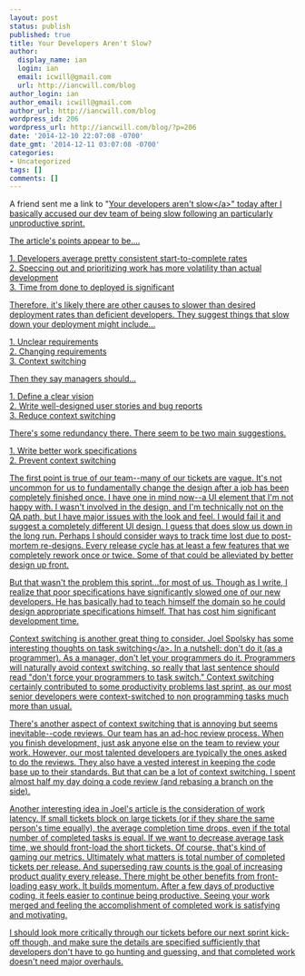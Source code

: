 ```yaml
---
layout: post
status: publish
published: true
title: Your Developers Aren't Slow?
author:
  display_name: ian
  login: ian
  email: icwill@gmail.com
  url: http://iancwill.com/blog
author_login: ian
author_email: icwill@gmail.com
author_url: http://iancwill.com/blog
wordpress_id: 206
wordpress_url: http://iancwill.com/blog/?p=206
date: '2014-12-10 22:07:08 -0700'
date_gmt: '2014-12-11 03:07:08 -0700'
categories:
- Uncategorized
tags: []
comments: []
---
```

<p>A friend sent me a link to "<a href="https:&#47;&#47;sprint.ly&#47;blog&#47;your-developers-arent-slow&#47;">Your developers aren't slow<&#47;a>" today after I basically accused our dev team of being slow following an particularly unproductive sprint.</p>
<p>The article's points appear to be....</p>
<p> 1. Developers average pretty consistent start-to-complete rates<br />
 2. Speccing out and prioritizing work has more volatility than actual development<br />
 3. Time from done to deployed is significant</p>
<p>Therefore, it's likely there are other causes to slower than desired deployment rates than deficient developers.  They suggest things that slow down your deployment might include...</p>
<p> 1. Unclear requirements<br />
 2. Changing requirements<br />
 3. Context switching</p>
<p>Then they say managers should...</p>
<p> 1. Define a clear vision<br />
 2. Write well-designed user stories and bug reports<br />
 3. Reduce context switching</p>
<p>There's some redundancy there.  There seem to be two main suggestions.</p>
<p> 1. Write better work specifications<br />
 2. Prevent context switching</p>
<p>The first point is true of our team--many of our tickets are vague.  It's not uncommon for us to fundamentally change the design after a job has been completely finished once.  I have one in mind now--a UI element that I'm not happy with.  I wasn't involved in the design, and I'm technically not on the QA path, but I have major issues with the look and feel.  I would fail it and suggest a completely different UI design.  I guess that does slow us down in the long run.  Perhaps I should consider ways to track time lost due to post-mortem re-designs.  Every release cycle has at least a few features that we completely rework once or twice.  Some of that could be alleviated by better design up front.</p>
<p>But that wasn't the problem this sprint...for most of us.  Though as I write, I realize that poor specifications have significantly slowed one of our new developers.  He has basically had to teach himself the domain so he could design appropriate specifications himself.  That has cost him significant development time.</p>
<p>Context switching is another great thing to consider.  Joel Spolsky has some interesting thoughts on <a href="http:&#47;&#47;www.joelonsoftware.com&#47;articles&#47;fog0000000022.html">task switching<&#47;a>.  In a nutshell:  don't do it (as a programmer).  As a manager, don't let your programmers do it.  Programmers will naturally avoid context switching, so really that last sentence should read "don't force your programmers to task switch."  Context switching certainly contributed to some productivity problems last sprint, as our most senior developers were context-switched to non programming tasks much more than usual.  </p>
<p>There's another aspect of context switching that is annoying but seems inevitable--code reviews.  Our team has an ad-hoc review process.  When you finish development, just ask anyone else on the team to review your work.  However, our most talented developers are typically the ones asked to do the reviews.  They also have a vested interest in keeping the code base up to their standards.  But that can be a lot of context switching.  I spent almost half my day doing a code review (and rebasing a branch on the side).</p>
<p>Another interesting idea in Joel's article is the consideration of work latency.  If small tickets block on large tickets (or if they share the same person's time equally), the average completion time drops, even if the total number of completed tasks is equal.  If we want to decrease average task time, we should front-load the short tickets.  Of course, that's kind of gaming our metrics.  Ultimately what matters is total number of completed tickets per release.  And superseding raw counts is the goal of increasing product quality every release.  There might be other benefits from front-loading easy work.  It builds momentum.  After a few days of productive coding, it feels easier to continue being productive.  Seeing your work merged and feeling the accomplishment of completed work is satisfying and motivating.</p>
<p>I should look more critically through our tickets before our next sprint kick-off though, and make sure the details are specified sufficiently that developers don't have to go hunting and guessing, and that completed work doesn't need major overhauls.</p>
